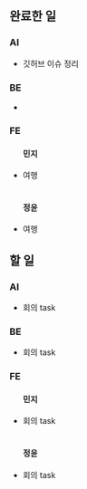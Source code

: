 <h2>완료한 일</h2>
<h3>AI</h3>
<ul>
  <li>깃허브 이슈 정리</li>
</ul>

<h3>BE</h3>
<ul>
  <li></li>
</ul>

<h3>FE</h3>
<ul>
  <h4>민지</h4>
  <li>여행</li>
  <br>
  <h4>정윤</h4>
  <li>여행</li>
</ul>

<h2>할 일</h2>
<h3>AI</h3>
<ul>
  <li>회의 task</li>
</ul>

<h3>BE</h3>
<ul>
  <li>회의 task</li>
</ul>

<h3>FE</h3>
<ul>
  <h4>민지</h4>
  <li>회의 task</li>
  <br>
  <h4>정윤</h4>
  <li>회의 task</li>
</ul>